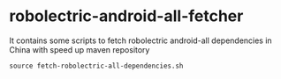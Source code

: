 # robolectric-android-all-fetcher
It contains some scripts to fetch robolectric android-all dependencies in China with speed up maven repository

```shell
source fetch-robolectric-all-dependencies.sh
```
